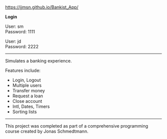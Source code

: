 https://jjmsn.github.io/Bankist_App/

<b>Login</b>

User: sm <br/>
Password: 1111

User: jd <br/>
Password: 2222

---

Simulates a banking experience.

Features include:
* Login, Logout
* Multiple users
* Transfer money
* Request a loan
* Close account
* Intl, Dates, Timers
* Sorting lists

---

This project was completed as part of a comprehensive programming course created by Jonas Schmedtmann. 
